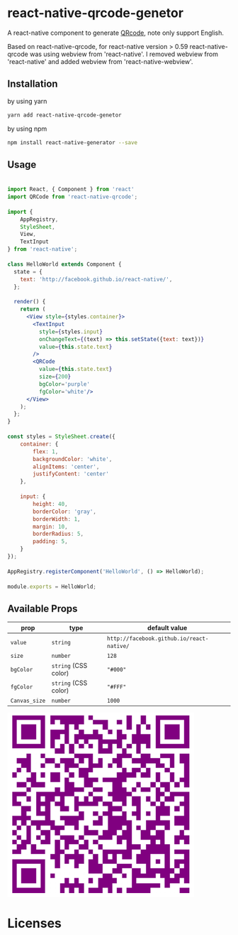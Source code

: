 
# react-native-qrcode-genetor
A react-native component to generate [QRcode](http://en.wikipedia.org/wiki/QR_code), note only support English.


Based on react-native-qrcode, for react-native version > 0.59 react-native-qrcode was using webview from 'react-native'. I removed webview from 'react-native' and added webview from 'react-native-webview'.
## Installation
by using yarn

```sh
yarn add react-native-qrcode-genetor
```
by using npm
```sh
npm install react-native-generator --save
```
## Usage
```jsx

import React, { Component } from 'react'
import QRCode from 'react-native-qrcode';

import {
    AppRegistry,
    StyleSheet,
    View,
    TextInput
} from 'react-native';

class HelloWorld extends Component {
  state = {
    text: 'http://facebook.github.io/react-native/',
  };

  render() {
    return (
      <View style={styles.container}>
        <TextInput
          style={styles.input}
          onChangeText={(text) => this.setState({text: text})}
          value={this.state.text}
        />
        <QRCode
          value={this.state.text}
          size={200}
          bgColor='purple'
          fgColor='white'/>
      </View>
    );
  };
}

const styles = StyleSheet.create({
    container: {
        flex: 1,
        backgroundColor: 'white',
        alignItems: 'center',
        justifyContent: 'center'
    },

    input: {
        height: 40,
        borderColor: 'gray',
        borderWidth: 1,
        margin: 10,
        borderRadius: 5,
        padding: 5,
    }
});

AppRegistry.registerComponent('HelloWorld', () => HelloWorld);

module.exports = HelloWorld;
```
## Available Props

prop          | type                 | default value
----------    |----------------------|--------------
`value`       | `string`             | `http://facebook.github.io/react-native/`
`size`        | `number`             | `128`
`bgColor`     | `string` (CSS color) | `"#000"`
`fgColor`     | `string` (CSS color) | `"#FFF"`
`Canvas_size` | `number`             | `1000`
![picture](qrcode.png)

# Licenses

<!-- All source code is licensed under the [MIT License](https://github.com/cssivision/react-native-qrcode/blob/master/LICENSE). -->
